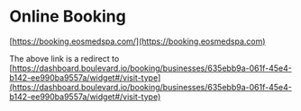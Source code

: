 # Online Booking

[https://booking.eosmedspa.com/](https://booking.eosmedspa.com)

The above link is a redirect to [https://dashboard.boulevard.io/booking/businesses/635ebb9a-061f-45e4-b142-ee990ba9557a/widget#/visit-type](https://dashboard.boulevard.io/booking/businesses/635ebb9a-061f-45e4-b142-ee990ba9557a/widget#/visit-type)
